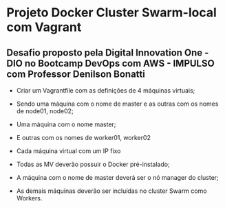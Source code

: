 # Projeto Docker Cluster Swarm-local com Vagrant

## Desafio proposto pela Digital Innovation One - DIO no Bootcamp DevOps com AWS - IMPULSO com Professor Denilson Bonatti

- Criar um Vagrantfile com as definições de 4 máquinas virtuais;
- Sendo uma máquina com o nome de master e as outras com os nomes de node01, node02;
- Uma máquina com o nome master;
- E outras com os nomes de worker01, worker02

- Cada máquina virtual com um IP fixo
- Todas as MV deverão possuir o Docker pré-instalado;
- A máquina com o nome de master deverá ser o nó manager do cluster;
- As demais máquinas deverão ser incluídas no cluster Swarm como Workers.
